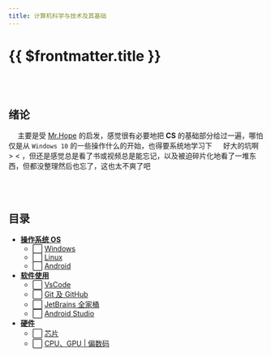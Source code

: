 ```yaml
---
title: 计算机科学与技术及其基础
---
```


# {{ $frontmatter.title }}

<br>
&emsp;

## 绪论

&emsp; 主要是受 [Mr.Hope](https://mrhope.site/code/basic/) 的启发，感觉很有必要地把 **CS** 的基础部分给过一遍，哪怕仅是从 `Windows 10` 的一些操作什么的开始，也得要系统地学习下
&emsp; 好大的坑啊 > < ，但还是感觉总是看了书或视频总是能忘记，以及被迫碎片化地看了一堆东西，但都没整理然后也忘了，这也太不爽了吧

<br>
&emsp;

## 目录

- **[操作系统 OS](Operation_System/README.md)**
  - :white_large_square: [Windows]()
  - :white_large_square: [Linux](Operation_System/Linux.md)
  - :white_large_square: [Android]()
- **[软件使用](Software/README.md)**
  - :white_large_square: [VsCode]()
  - :white_large_square: [Git 及 GitHub]()
  - :white_large_square: [JetBrains 全家桶]()
  - :white_large_square: [Android Studio]()
- **[硬件](Hardware/README.md)**
  - :white_large_square: [芯片]()
  - :white_large_square: [CPU、GPU | 偏数码]()

<!--
:white_check_mark:
:white_large_square:
-->
